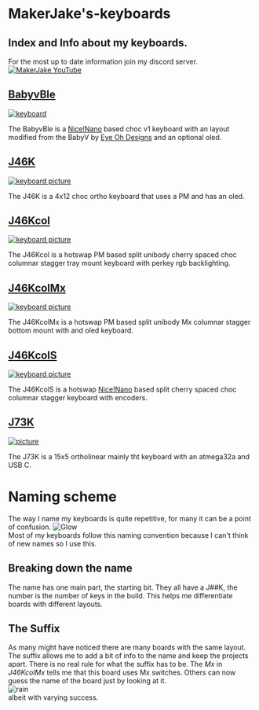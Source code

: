 # MakerJake's-keyboards
## Index and Info about my keyboards.
For the most up to date information join my discord server.
<br> [![MakerJake YouTube](https://img.shields.io/badge/Discord-5865F2?style=for-the-badge&logo=discord&logoColor=white)](https://discord.gg/ktUDJ3w) 



## [BabyvBle](https://github.com/MakerJake01/MakerJakes-keyboards/tree/main/BabyvBle)
[![keyboard](https://i.imgur.com/8DEd4Qf.jpg)](https://github.com/MakerJake01/MakerJakes-keyboards/tree/main/BabyvBle)

The BabyvBle is a [Nice!Nano](https://nicekeyboards.com/nice-nano/) based choc v1 keyboard with an layout modified from the BabyV by [Eye Oh Designs](https://www.instagram.com/eyeohdesigns/?hl=en) and an optional oled. 

## [J46K](https://github.com/MakerJake01/J46K)
[![keyboard picture](https://i.imgur.com/nBb76GL.jpg)](https://github.com/MakerJake01/J46K)

The J46K is a 4x12 choc ortho keyboard that uses a PM and has an oled. 

## [J46Kcol](https://github.com/MakerJake01/MakerJakes-keyboards/tree/main/J46Kcol)
[![keyboard picture](https://i.imgur.com/pvrKhou.jpg)](https://github.com/MakerJake01/MakerJakes-keyboards/tree/main/J46Kcol)

The J46Kcol is a hotswap PM based split unibody cherry spaced choc columnar stagger tray mount keyboard with perkey rgb backlighting.

## [J46KcolMx](https://github.com/MakerJake01/MakerJakes-keyboards/tree/main/J46KcolMx)
[![keyboard picture](https://i.imgur.com/ZqfN8o0.jpg)](https://github.com/MakerJake01/MakerJakes-keyboards/tree/main/J46KcolMx)

The J46KcolMx is a hotswap PM based split unibody Mx columnar stagger bottom mount with and oled keyboard.

## [J46KcolS](https://github.com/MakerJake01/MakerJakes-keyboards/tree/main/J46KcolS)
[![keyboard picture](https://i.imgur.com/WfKBlX8.jpg)](https://github.com/MakerJake01/MakerJakes-keyboards/tree/main/J46KcolS)

The J46KcolS is a hotswap [Nice!Nano](https://nicekeyboards.com/nice-nano/) based split cherry spaced choc columnar stagger keyboard with encoders.

## [J73K](https://github.com/MakerJake01/J73K_keyboard)
[![picture](https://i.imgur.com/buBXmyS_d.webp?maxwidth=640&shape=thumb&fidelity=medium)](https://github.com/MakerJake01/J73K_keyboard)

The J73K is a 15x5 ortholinear mainly tht keyboard with an atmega32a and USB C.  


# Naming scheme 
The way I name my keyboards is quite repetitive, for many it can be a point of confusion. 
![Glow](https://i.imgur.com/2NWn8AT.png) 
<br>Most of my keyboards follow this naming convention because I can't think of new names so I use this.
## Breaking down the name 
The name has one main part, the starting bit. They all have a J##K, the number is the number of keys in the build. This helps me differentiate boards with different layouts. 
## The Suffix
As many might have noticed there are many boards with the same layout. The suffix allows me to add a bit of info to the name and keep the projects apart. There is no real rule for what the suffix has to be. The *Mx* in *J46KcolMx* tells me that this board uses Mx switches. Others can now guess the name of the board just by looking at it. 
<br> ![rain](https://i.imgur.com/5BmTmrQ.png)
<br>  albeit with varying success. 
